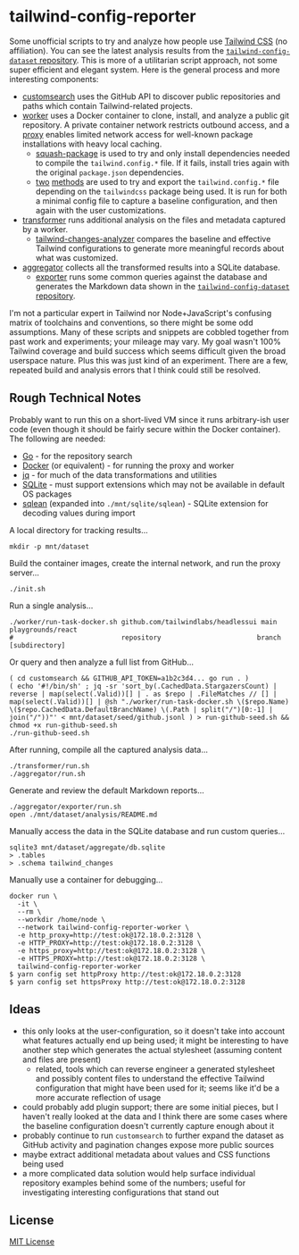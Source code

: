 # tailwind-config-reporter

Some unofficial scripts to try and analyze how people use [Tailwind CSS](https://tailwindcss.com/) (no affiliation). You can see the latest analysis results from the [`tailwind-config-dataset` repository](https://github.com/dpb587/tailwind-config-dataset). This is more of a utilitarian script approach, not some super efficient and elegant system. Here is the general process and more interesting components:

* [customsearch](./customsearch) uses the GitHub API to discover public repositories and paths which contain Tailwind-related projects.
* [worker](./worker) uses a Docker container to clone, install, and analyze a public git repository. A private container network restricts outbound access, and a [proxy](./worker-proxy/squid.conf) enables limited network access for well-known package installations with heavy local caching.
  * [squash-package](./worker/squash-package.mjs) is used to try and only install dependencies needed to compile the `tailwind.config.*` file. If it fails, install tries again with the original `package.json` dependencies.
  * [two](./worker/tailwind.config.exporter3.mjs) [methods](./worker/tailwind.config.exporter2.cjs) are used to try and export the `tailwind.config.*` file depending on the `tailwindcss` package being used. It is run for both a minimal config file to capture a baseline configuration, and then again with the user customizations.
* [transformer](./transformer) runs additional analysis on the files and metadata captured by a worker.
  * [tailwind-changes-analyzer](./transformer/tailwind-changes-analyzer) compares the baseline and effective Tailwind configurations to generate more meaningful records about what was customized.
* [aggregator](./aggregator) collects all the transformed results into a SQLite database.
  * [exporter](./aggregator/exporter) runs some common queries against the database and generates the Markdown data shown in the [`tailwind-config-dataset` repository](https://github.com/dpb587/tailwind-config-dataset).

I'm not a particular expert in Tailwind nor Node+JavaScript's confusing matrix of toolchains and conventions, so there might be some odd assumptions. Many of these scripts and snippets are cobbled together from past work and experiments; your mileage may vary. My goal wasn't 100% Tailwind coverage and build success which seems difficult given the broad userspace nature. Plus this was just kind of an experiment. There are a few, repeated build and analysis errors that I think could still be resolved.

## Rough Technical Notes

Probably want to run this on a short-lived VM since it runs arbitrary-ish user code (even though it should be fairly secure within the Docker container). The following are needed:

* [Go](https://go.dev/dl/) - for the repository search
* [Docker](https://docs.docker.com/engine/install/) (or equivalent) - for running the proxy and worker
* [jq](https://jqlang.github.io/jq/download/) - for much of the data transformations and utilities
* [SQLite](https://sqlite.org/download.html) - must support extensions which may not be available in default OS packages
* [sqlean](https://github.com/nalgeon/sqlean/releases) (expanded into `./mnt/sqlite/sqlean`) - SQLite extension for decoding values during import

A local directory for tracking results...

```
mkdir -p mnt/dataset
```

Build the container images, create the internal network, and run the proxy server...

```
./init.sh
```

Run a single analysis...

```
./worker/run-task-docker.sh github.com/tailwindlabs/headlessui main playgrounds/react
#                           repository                        branch   [subdirectory]
```

Or query and then analyze a full list from GitHub...

```
( cd customsearch && GITHUB_API_TOKEN=a1b2c3d4... go run . )
( echo '#!/bin/sh' ; jq -sr 'sort_by(.CachedData.StargazersCount) | reverse | map(select(.Valid))[] | . as $repo | .FileMatches // [] | map(select(.Valid))[] | @sh "./worker/run-task-docker.sh \($repo.Name) \($repo.CachedData.DefaultBranchName) \(.Path | split("/")[0:-1] | join("/"))"' < mnt/dataset/seed/github.jsonl ) > run-github-seed.sh && chmod +x run-github-seed.sh
./run-github-seed.sh
```

After running, compile all the captured analysis data...

```
./transformer/run.sh
./aggregator/run.sh
```

Generate and review the default Markdown reports...

```
./aggregator/exporter/run.sh
open ./mnt/dataset/analysis/README.md
```

Manually access the data in the SQLite database and run custom queries...

```
sqlite3 mnt/dataset/aggregate/db.sqlite
> .tables
> .schema tailwind_changes
```

Manually use a container for debugging...

```
docker run \
  -it \
  --rm \
  --workdir /home/node \
  --network tailwind-config-reporter-worker \
  -e http_proxy=http://test:ok@172.18.0.2:3128 \
  -e HTTP_PROXY=http://test:ok@172.18.0.2:3128 \
  -e https_proxy=http://test:ok@172.18.0.2:3128 \
  -e HTTPS_PROXY=http://test:ok@172.18.0.2:3128 \
  tailwind-config-reporter-worker
$ yarn config set httpProxy http://test:ok@172.18.0.2:3128
$ yarn config set httpsProxy http://test:ok@172.18.0.2:3128
```

## Ideas

* this only looks at the user-configuration, so it doesn't take into account what features actually end up being used; it might be interesting to have another step which generates the actual stylesheet (assuming content and files are present)
  * related, tools which can reverse engineer a generated stylesheet and possibly content files to understand the effective Tailwind configuration that might have been used for it; seems like it'd be a more accurate reflection of usage
* could probably add plugin support; there are some initial pieces, but I haven't really looked at the data and I think there are some cases where the baseline configuration doesn't currently capture enough about it
* probably continue to run `customsearch` to further expand the dataset as GitHub activity and pagination changes expose more public sources
* maybe extract additional metadata about values and CSS functions being used
* a more complicated data solution would help surface individual repository examples behind some of the numbers; useful for investigating interesting configurations that stand out

## License

[MIT License](./LICENSE)
